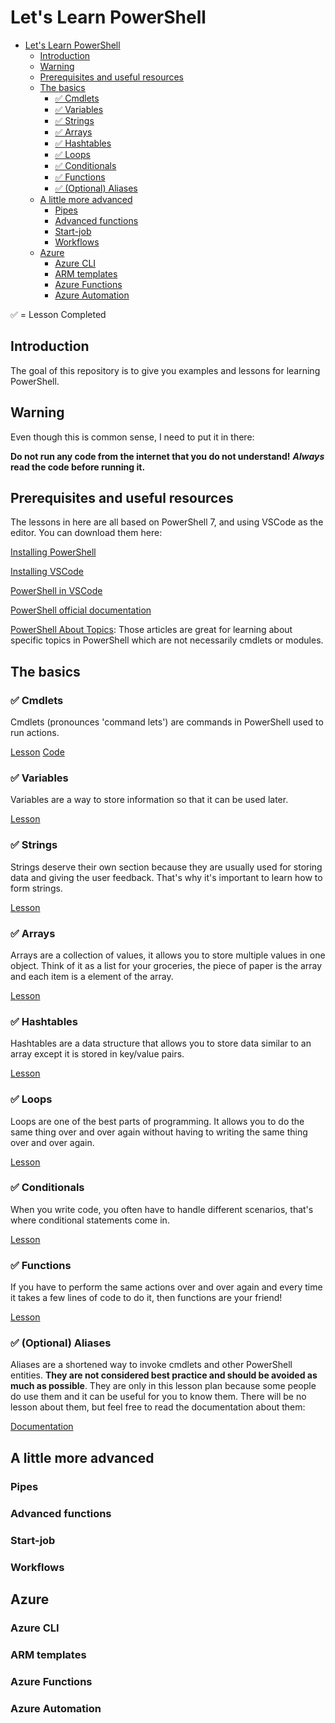 # Let's Learn PowerShell


- [Let's Learn PowerShell](#lets-learn-powershell)
  - [Introduction](#introduction)
  - [Warning](#warning)
  - [Prerequisites and useful resources](#prerequisites-and-useful-resources)
  - [The basics](#the-basics)
    - [✅ Cmdlets](#-cmdlets)
    - [✅ Variables](#-variables)
    - [✅ Strings](#-strings)
    - [✅ Arrays](#-arrays)
    - [✅ Hashtables](#-hashtables)
    - [✅ Loops](#-loops)
    - [✅ Conditionals](#-conditionals)
    - [✅ Functions](#-functions)
    - [✅ (Optional) Aliases](#-optional-aliases)
  - [A little more advanced](#a-little-more-advanced)
    - [Pipes](#pipes)
    - [Advanced functions](#advanced-functions)
    - [Start-job](#start-job)
    - [Workflows](#workflows)
  - [Azure](#azure)
    - [Azure CLI](#azure-cli)
    - [ARM templates](#arm-templates)
    - [Azure Functions](#azure-functions)
    - [Azure Automation](#azure-automation)

✅ = Lesson Completed

## Introduction

The goal of this repository is to give you examples and lessons for learning PowerShell.

## Warning

Even though this is common sense, I need to put it in there:

**Do not run any code from the internet that you do not understand!**
***Always* read the code before running it.**

## Prerequisites and useful resources

The lessons in here are all based on PowerShell 7, and using VSCode as the editor. You can download them here:

[Installing PowerShell](https://docs.microsoft.com/en-us/powershell/scripting/install/installing-powershell?view=powershell-7.1)

[Installing VSCode](https://code.visualstudio.com/docs/setup/setup-overview)

[PowerShell in VSCode](https://code.visualstudio.com/docs/languages/powershell)

[PowerShell official documentation](https://docs.microsoft.com/en-us/powershell/)

[PowerShell About Topics](https://docs.microsoft.com/en-us/powershell/module/microsoft.powershell.core/about/about?view=powershell-7.1): Those articles are great for learning about specific topics in PowerShell which are not necessarily cmdlets or modules.

## The basics

### ✅ Cmdlets

Cmdlets (pronounces 'command lets') are commands in PowerShell used to run actions.

[Lesson](Cmdlets/cmdlets.md)
[Code](Cmdlets/cmdlets.ps1)

### ✅ Variables

Variables are a way to store information so that it can be used later.

[Lesson](Variables/variables.md)

### ✅ Strings

Strings deserve their own section because they are usually used for storing data and giving the user feedback. That's why it's important to learn how to form strings.

[Lesson](Strings/strings.md)

### ✅ Arrays

Arrays are a collection of values, it allows you to store multiple values in one object. Think of it as a list for your groceries, the piece of paper is the array and each item is a element of the array.

[Lesson](Arrays/arrays.md)

### ✅ Hashtables

Hashtables are a data structure that allows you to store data similar to an array except it is stored in key/value pairs.

[Lesson](Hashtables/hashtables.md)

### ✅ Loops

Loops are one of the best parts of programming. It allows you to do the same thing over and over again without having to writing the same thing over and over again.

[Lesson](Loops/loops.md)

### ✅ Conditionals

When you write code, you often have to handle different scenarios, that's where conditional statements come in.

[Lesson](Conditionals/conditionals.md)

### ✅ Functions

If you have to perform the same actions over and over again and every time it takes a few lines of code to do it, then functions are your friend!

[Lesson](Functions/functions.md)

### ✅ (Optional) Aliases

Aliases are a shortened way to invoke cmdlets and other PowerShell entities. **They are not considered best practice and should be avoided as much as possible**. They are only in this lesson plan because some people do use them and it can be useful for you to know them. There will be no lesson about them, but feel free to read the documentation about them:

[Documentation](https://docs.microsoft.com/en-us/powershell/module/microsoft.powershell.core/about/about_aliases?view=powershell-7.1)

## A little more advanced

### Pipes

### Advanced functions

### Start-job

### Workflows

## Azure

### Azure CLI

### ARM templates

### Azure Functions

### Azure Automation

